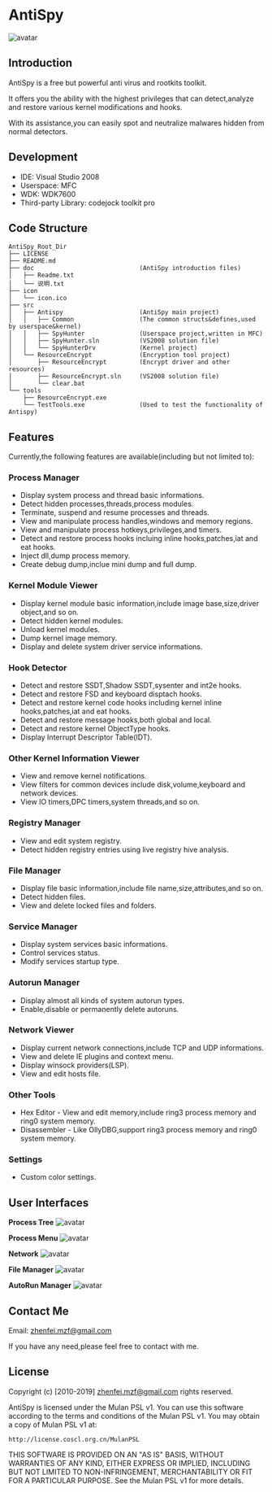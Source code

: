# AntiSpy

![avatar](icon/icon.ico)

## Introduction

AntiSpy is a free but powerful anti virus and rootkits toolkit.

It offers you the ability with the highest privileges that can detect,analyze and restore various kernel modifications and hooks.

With its assistance,you can easily spot and neutralize malwares hidden from normal detectors.

## Development

* IDE: Visual Studio 2008
* Userspace: MFC
* WDK: WDK7600
* Third-party Library: codejock toolkit pro

## Code Structure

```
AntiSpy_Root_Dir
├── LICENSE                        
├── README.md    
├── doc                             (AntiSpy introduction files)
│   ├── Readme.txt 
│   └── 说明.txt
├── icon
│   └── icon.ico
├── src                               
│   ├── Antispy                     (AntiSpy main project)
│   │   ├── Common                  (The common structs&defines,used by userspace&kernel)
│   │   ├── SpyHunter               (Userspace project,written in MFC)
│   │   ├── SpyHunter.sln           (VS2008 solution file)
│   │   └── SpyHunterDrv            (Kernel project)
│   └── ResourceEncrypt             (Encryption tool project)
│       ├── ResourceEncrypt         (Encrypt driver and other resources)
│       ├── ResourceEncrypt.sln     (VS2008 solution file)
│       └── clear.bat
└── tools
    ├── ResourceEncrypt.exe        
    └── TestTools.exe               (Used to test the functionality of Antispy)
```

## Features

Currently,the following features are available(including but not limited to):

### Process Manager

* Display system process and thread basic informations.
* Detect hidden processes,threads,process modules.
* Terminate, suspend and resume processes and threads.
* View and manipulate process handles,windows and memory regions.
* View and manipulate process hotkeys,privileges,and timers.
* Detect and restore process hooks incluing inline hooks,patches,iat and eat hooks.
* Inject dll,dump process memory.
* Create debug dump,inclue mini dump and full dump.

### Kernel Module Viewer

* Display kernel module basic information,include image base,size,driver object,and so on.
* Detect hidden kernel modules.
* Unload kernel modules.
* Dump kernel image memory.
* Display and delete system driver service informations.

### Hook Detector

* Detect and restore SSDT,Shadow SSDT,sysenter and int2e hooks.
* Detect and restore FSD and keyboard disptach hooks.
* Detect and restore kernel code hooks including kernel inline hooks,patches,iat and eat hooks.
* Detect and restore message hooks,both global and local.
* Detect and restore kernel ObjectType hooks.
* Display Interrupt Descriptor Table(IDT).

### Other Kernel Information Viewer

* View and remove kernel notifications.
* View filters for common devices include disk,volume,keyboard and network devices. 
* View IO timers,DPC timers,system threads,and so on.

### Registry Manager

* View and edit system registry.
* Detect hidden registry entries using live registry hive analysis.

### File Manager

* Display file basic information,include file name,size,attributes,and so on.
* Detect hidden files.
* View and delete locked files and folders.

### Service Manager

* Display system services basic informations.
* Control services status.
* Modify services startup type.

### Autorun Manager

* Display almost all kinds of system autorun types.
* Enable,disable or permanently delete autoruns.

### Network Viewer

* Display current network connections,include TCP and UDP informations.
* View and delete IE plugins and context menu.
* Display winsock providers(LSP).
* View and edit hosts file.

### Other Tools

* Hex Editor - View and edit memory,include ring3 process memory and ring0 system memory.
* Disassembler - Like OllyDBG,support ring3 process memory and ring0 system memory.

### Settings

* Custom color settings.

## User Interfaces

**Process Tree**
![avatar](images/process_tree.png)

**Process Menu**
![avatar](images/process_menu.png)

**Network**
![avatar](images/network.png)

**File Manager**
![avatar](images/file_manager.png)

**AutoRun Manager**
![avatar](images/autorun.png)

## Contact Me

Email: zhenfei.mzf@gmail.com

If you have any need,please feel free to contact with me.

## License

Copyright (c) [2010-2019] zhenfei.mzf@gmail.com rights reserved.

AntiSpy is licensed under the Mulan PSL v1.
You can use this software according to the terms and conditions of the Mulan PSL v1.
You may obtain a copy of Mulan PSL v1 at:

    http://license.coscl.org.cn/MulanPSL

THIS SOFTWARE IS PROVIDED ON AN "AS IS" BASIS, WITHOUT WARRANTIES OF ANY KIND, EITHER
EXPRESS OR IMPLIED, INCLUDING BUT NOT LIMITED TO NON-INFRINGEMENT, MERCHANTABILITY OR
FIT FOR A PARTICULAR PURPOSE.
See the Mulan PSL v1 for more details.